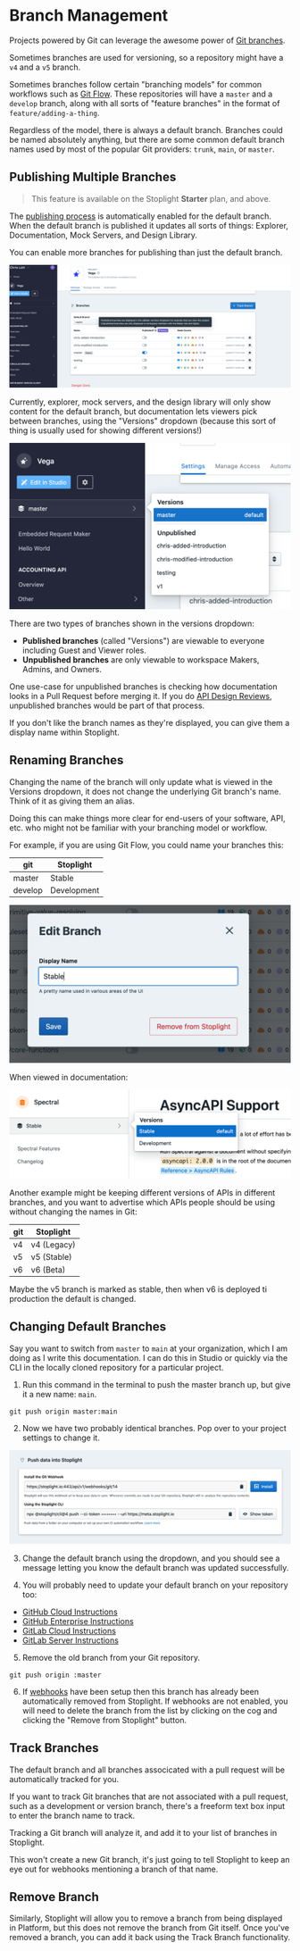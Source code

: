 # Branch Management

Projects powered by Git can leverage the awesome power of [Git branches](https://git-scm.com/book/en/v2/Git-Branching-Branches-in-a-Nutshell). 

Sometimes branches are used for versioning, so a repository might have a `v4` and a `v5` branch.

Sometimes branches follow certain "branching models" for common workflows such as [Git Flow](https://www.atlassian.com/git/tutorials/comparing-workflows/gitflow-workflow). These repositories will have a `master` and a `develop` branch, along with all sorts of "feature branches" in the format of `feature/adding-a-thing`.

Regardless of the model, there is always a default branch. Branches could be named absolutely anything, but there are some common default branch names used by most of the popular Git providers: `trunk`, `main`, or `master`.

## Publishing Multiple Branches

> This feature is available on the Stoplight **Starter** plan, and above.

The [publishing process](g.automating-publishing.md) is automatically enabled for the default branch. When the default branch is published it updates all sorts of things: Explorer, Documentation, Mock Servers, and Design Library. 

You can enable more branches for publishing than just the default branch.

![](../assets/images/enable-publishing.png)

Currently, explorer, mock servers, and the design library will only show content for the default branch, but documentation lets viewers pick between branches, using the "Versions" dropdown (because this sort of thing is usually used for showing different versions!)

![The version dropdown in documentation showing various unpublished branches](../assets/images/docs-selecting-branches.png)

There are two types of branches shown in the versions dropdown:

- **Published branches** (called "Versions") are viewable to everyone including Guest and Viewer roles.
- **Unpublished branches** are only viewable to workspace Makers, Admins, and Owners.

One use-case for unpublished branches is checking how documentation looks in a Pull Request before merging it. If you do [API Design Reviews](../3.-design/c.reviewing-your-api-design.md), unpublished branches would be part of that process.

If you don't like the branch names as they're displayed, you can give them a display name within Stoplight.

## Renaming Branches

Changing the name of the branch will only update what is viewed in the Versions dropdown, it does not change the underlying Git branch's name. Think of it as giving them an alias. 

Doing this can make things more clear for end-users of your software, API, etc. who might not be familiar with your branching model or workflow.

For example, if you are using Git Flow, you could name your branches this:

| git     | Stoplight   |
| ------- | ----------- |
| master  | Stable      |
| develop | Development |

![](../assets/images/edit-branch.png)

When viewed in documentation:

![](../assets/images/docs-versions.png)

Another example might be keeping different versions of APIs in different branches, and you want to advertise which APIs people should be using without changing the names in Git:

| git | Stoplight   |
| --- | ----------- |
| v4  | v4 (Legacy) |
| v5  | v5 (Stable) |
| v6  | v6 (Beta)   |

Maybe the v5 branch is marked as stable, then when v6 is deployed ti production the default is changed.

## Changing Default Branches

Say you want to switch from `master` to `main` at your organization, which I am doing as I write this documentation. I can do this in Studio or quickly via the CLI in the locally cloned repository for a particular project.

1. Run this command in the terminal to push the master branch up, but give it a new name: `main`.

```shell
git push origin master:main
```

2. Now we have two probably identical branches. Pop over to your project settings to change it.

![Under Project Settings the Branches section has a Default Branch dropdown](../assets/images/automation.png)

3. Change the default branch using the dropdown, and you should see a message letting you know the default branch was updated successfully.

4. You will probably need to update your default branch on your repository too:

- [GitHub Cloud Instructions](https://docs.github.com/en/github/administering-a-repository/setting-the-default-branch)
- [GitHub Enterprise Instructions](https://docs.github.com/en/enterprise/2.21/user/github/administering-a-repository/setting-the-default-branch)
- [GitLab Cloud Instructions](https://docs.gitlab.com/ee/user/project/repository/branches/)
- [GitLab Server Instructions](https://docs.gitlab.com/ee/user/project/repository/branches/#default-branch)

5. Remove the old branch from your Git repository.

```shell
git push origin :master
```

6. If [webhooks](./g.automating-publishing.md) have been setup then this branch has already been automatically removed from Stoplight. If webhooks are not enabled, you will need to delete the branch from the list by clicking on the cog and clicking the "Remove from Stoplight" button.

## Track Branches

The default branch and all branches associcated with a pull request will be automatically tracked for you.

If you want to track Git branches that are not associated with a pull request, such as a development or version branch, there's a freeform text box input to enter the branch name to track.

Tracking a Git branch will analyze it, and add it to your list of branches in Stoplight. 

This won't create a new Git branch, it's just going to tell Stoplight to keep an eye out for webhooks mentioning a branch of that name.

## Remove Branch

Similarly, Stoplight will allow you to remove a branch from being displayed in Platform, but this does not remove the branch from Git itself. Once you've removed a branch, you can add it back using the Track Branch functionality.
